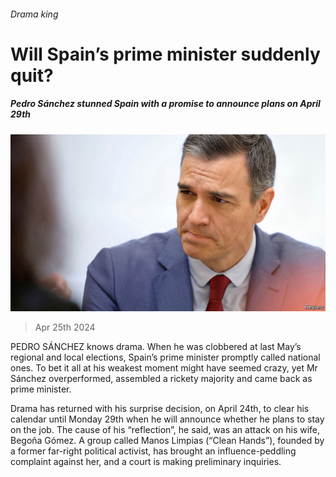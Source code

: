 ###### Drama king

# Will Spain’s prime minister suddenly quit? 

##### Pedro Sánchez stunned Spain with a promise to announce plans on April 29th 

![image](images/20240427_EUP002.jpg) 

> Apr 25th 2024 

PEDRO SÁNCHEZ knows drama. When he was clobbered at last May’s regional and local elections, Spain’s prime minister promptly called national ones. To bet it all at his weakest moment might have seemed crazy, yet Mr Sánchez overperformed, assembled a rickety majority and came back as prime minister. 

Drama has returned with his surprise decision, on April 24th, to clear his calendar until Monday 29th when he will announce whether he plans to stay on the job. The cause of his “reflection”, he said, was an attack on his wife, Begoña Gómez. A group called Manos Limpias (“Clean Hands”), founded by a former far-right political activist, has brought an influence-peddling complaint against her, and a court is making preliminary inquiries.

